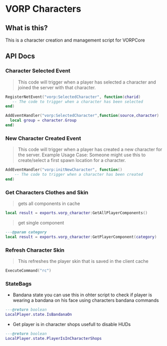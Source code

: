 # VORP Characters

## What is this?
This is a character creation and management script for VORPCore

## API Docs

### Character Selected Event
> This code will trigger when a player has selected a character and joined the server with that character.

<Badge type="warning" text="Client Side Only" /> 

```lua
RegisterNetEvent("vorp:SelectedCharacter", function(charid)
   -- The code to trigger when a character has been selected
end)
```
<Badge type="warning" text="Server Side Only" /> 

```lua
AddEventHandler("vorp:SelectedCharacter",function(source,character)
  local group = character.Group
end)

```

### New Character Created Event
> This code will trigger when a player has created a new character for the server.
Example Usage Case: Someone might use this to create/select a first spawn location for a character.

<Badge type="warning" text="Client Side Only" /> 

```lua
AddEventHandler("vorp:initNewCharacter", function()
    -- The code to trigger when a character has been created
end)
```

### Get Characters Clothes and Skin

<Badge type="warning" text="Client Side Only" /> 

> gets all components in cache

```lua
local result = exports.vorp_character:GetAllPlayerComponents()
```

> get single component

```lua
---@param category 
local result = exports.vorp_character:GetPlayerComponent(category)
```

### Refresh Character Skin 
>This refreshes the player skin that is saved in the client cache

```lua
ExecuteCommand("rc")
```

### StateBags

*  Bandana state you can use this in ohter script to check if player is wearing a bandana on his face using characters bandana commands

```lua
---@return boolean
LocalPlayer.state.IsBandanaOn 
```
* Get player is in character shops usefull to disable HUDs

```lua
---@return boolean
LocalPlayer.state.PlayerIsInCharacterShops 
```
